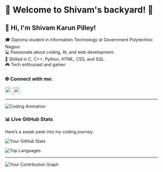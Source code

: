 # 🚀 Welcome to Shivam's backyard! 🚀

## 👋 Hi, I'm Shivam Karun Pilley!  

🎓 Diploma student in Information Technology at Government Polytechnic Nagpur.  
💻 Passionate about coding, AI, and web development.  
🚀 Skilled in C, C++, Python, HTML, CSS, and SQL.  
🎮 Tech enthusiast and gamer.  



### 🌐 Connect with me:  
<a href="https://www.linkedin.com/in/shivam-pilley-991356334/" target="_blank">
  <img src="https://raw.githubusercontent.com/rahuldkjain/github-profile-readme-generator/master/src/images/icons/Social/linked-in-alt.svg" width="24px" height="24px">
</a>  
<a href="https://twitter.com/Shivam_Pilley29" target="_blank">
  <img src="https://raw.githubusercontent.com/rahuldkjain/github-profile-readme-generator/master/src/images/icons/Social/twitter.svg" width="24px" height="24px">
</a>



---

![Coding Animation](https://media.giphy.com/media/qgQUggAC3Pfv687qPC/giphy.gif)

### 📊 **Live GitHub Stats**
Here’s a sneak peek into my coding journey:

![Your GitHub Stats](https://github-readme-stats.vercel.app/api?username=Shivam10-7&show_icons=true&theme=radical&hide_border=true)

![Top Languages](https://github-readme-stats.vercel.app/api/top-langs/?username=Shivam10-7&layout=compact&theme=radical&hide_border=true)

---


![Your Contribution Graph](https://github-profile-summary-cards.vercel.app/api/cards/profile-details?username=Shivam10-7&theme=github)


